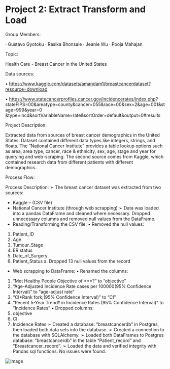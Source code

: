 
# Project 2: Extract Transform and Load

Group Members:

·	Gustavo Gyotoku
·	Rasika Bhonsale
·	Jeanie Wu
·	Pooja Mahajan

Topic:

Health Care - Breast Cancer in the United States

Data sources:

• https://www.kaggle.com/datasets/amandam1/breastcancerdataset?resource=download

• https://www.statecancerprofiles.cancer.gov/incidencerates/index.php?
stateFIPS=00&areatype=county&cancer=055&race=00&sex=2&age=001&stage=999&year=0
&type=incd&sortVariableName=rate&sortOrder=default&output=0#results

Project Description:

Extracted data from sources of breast cancer demographics in the United States. 
Dataset contained different data types like integers, strings, and floats. 
The “National Cancer Institute” provides a table lookup options such as area, area type, cancer, race & ethnicity, sex, age, stage and year for querying and web-scraping. 
The second source comes from Kaggle, which contained research data from different patients with different demographics.

Process Flow:



 		

 

Process Description:
➢	The breast cancer dataset was extracted from two sources:
-	Kaggle – (CSV file) 
-	National Cancer Institute (through web scrapping)
➢	Data was loaded into a pandas DataFrame and cleaned where necessary. Dropped unnecessary columns and removed null values from the DataFrame.
-	Reading/Transforming the CSV file:
▪	Removed the null values: 
1.	Patient_ID
2.	Age 
3.	Tumour_Stage
4.	ER status
5.	Date_of_Surgery
6.	Patient_Status
a.	Dropped 13 null values from the record
-	Web scrapping to DataFrame:
▪	Renamed the columns:
1.	“Met Healthy People Objective of ***?” to “objective”
2.	“Age-Adjusted Incidence Rate cases per 100000(95% Confidence Interval)” to  “age-adjust rate”
3.	“CI*Rank fork;(95% Confidence Interval)" to “CI”
4.	“Recent 5-Year Trend‡ in Incidence Rates (95% Confidence Interval)" to  “Incidence Rates”
▪	Dropped columns: 
1.	objective
2.	CI
3.	Incidence Rates
➢	Created a database: “breastcancerdb” in Postgres, then loaded both data sets into the database.
➢	Created a connection to the database with SQLAlchemy.
➢	Loaded both DataFrames to Postgres database: “breastcancerdb” in the table “Patient_record” and “Breastcancer_record”.
➢	Loaded the data and verified integrity with Pandas sql functions. No issues were found.






![image](https://user-images.githubusercontent.com/95399587/161397949-ddc2f0fd-cfa9-4b03-9616-7f6e8fbf5dd0.png)
